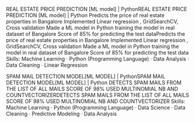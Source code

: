 REAL ESTATE PRICE PREDICTION [ML model] | PythonREAL ESTATE PRICE PREDICTION [ML model] | Python
Predicts the price of real estate properties in Bangalore
Implemented Linear regression , GridSearchCV, Cross validation
Made a ML model in Python training the model in real dataset of Bangalore
Score of 85% for predicting the test dataPredicts the price of real estate properties in Bangalore Implemented Linear regression , GridSearchCV, Cross validation Made a ML model in Python training the model in real dataset of Bangalore Score of 85% for predicting the test data
Skills: Machine Learning · Python (Programming Language) · Data Analysis · Data Cleaning · Linear Regression



SPAM MAIL DETECTION MODEL[ML MODEL] | PythonSPAM MAIL DETECTION MODEL[ML MODEL] | Python
DETECTS SPAM MAILS FROM THE LIST OF ALL MAILS
SCORE OF 98%
USED MULTINOMIAL NB AND COUNTVECTORIZERDETECTS SPAM MAILS FROM THE LIST OF ALL MAILS SCORE OF 98% USED MULTINOMIAL NB AND COUNTVECTORIZER
Skills: Machine Learning · Python (Programming Language) · Data Science · Data Cleaning · Predictive Modeling · Data Analysis
